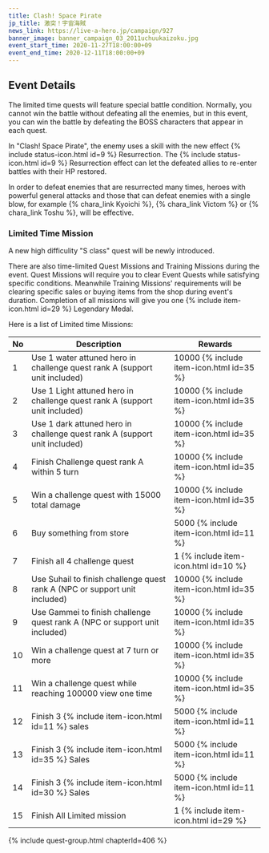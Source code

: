 ```yaml
---
title: Clash! Space Pirate
jp_title: 激突！宇宙海賊
news_link: https://live-a-hero.jp/campaign/927
banner_image: banner_campaign_03_2011uchuukaizoku.jpg 
event_start_time: 2020-11-27T18:00:00+09
event_end_time: 2020-12-11T18:00:00+09
---
```


## Event Details

The limited time quests will feature special battle condition. Normally, you cannot win the battle without defeating all the enemies, but in this event, you can win the battle by defeating the BOSS characters that appear in each quest.

In "Clash! Space Pirate", the enemy uses a skill with the new effect {% include status-icon.html id=9 %} Resurrection.
The {% include status-icon.html id=9 %} Resurrection effect can let the defeated allies to re-enter battles with their HP restored.

In order to defeat enemies that are resurrected many times, heroes with powerful general attacks and those that can defeat enemies with a single blow, for example {% chara_link Kyoichi %}, {% chara_link Victom %} or {% chara_link Toshu %}, will be effective.

### Limited Time Mission

A new high difficulity "S class" quest will be newly introduced. 

There are also time-limited Quest Missions and Training Missions during the event. Quest Missions will require you to clear Event Quests while satisfying specific conditions. Meanwhile Training Missions' requirements will be clearing specific sales or buying items from the shop during event's duration. Completion of all missions will give you one {% include item-icon.html id=29 %} Legendary Medal. 

Here is a list of Limited time Missions:

| No  | Description      | Rewards      |
|----|-----------------------------------------------------------|----------------|
| 1  | Use 1 water attuned hero in challenge quest rank A (support unit included)       | 10000 {% include item-icon.html id=35 %}    |
| 2  | Use 1 Light attuned hero in challenge quest rank A (support unit included)      | 10000 {% include item-icon.html id=35 %}      |
| 3  | Use 1 dark attuned hero in challenge quest rank A (support unit included)        | 10000 {% include item-icon.html id=35 %}     |
| 4  | Finish Challenge quest rank A within 5 turn               | 10000 {% include item-icon.html id=35 %}       |
| 5  | Win a challenge quest with 15000 total damage             | 10000 {% include item-icon.html id=35 %}    |
| 6  | Buy something from store                                  | 5000 {% include item-icon.html id=11 %} |
| 7  | Finish all 4 challenge quest                              | 1 {% include item-icon.html id=10 %}   |
| 8  | Use Suhail to finish challenge quest rank A (NPC or support unit included)          | 10000 {% include item-icon.html id=35 %}    |
| 9  | Use Gammei to finish challenge quest rank A (NPC or support unit included)          | 10000 {% include item-icon.html id=35 %}     |
| 10 | Win a challenge quest at 7 turn or more               | 10000 {% include item-icon.html id=35 %}     |
| 11 | Win a challenge quest while reaching 100000 view one time | 10000 {% include item-icon.html id=35 %}     |
| 12 | Finish 3 {% include item-icon.html id=11 %} sales         | 5000 {% include item-icon.html id=11 %}  |
| 13 | Finish 3 {% include item-icon.html id=35 %} Sales         | 5000 {% include item-icon.html id=11 %} |
| 14 | Finish 3 {% include item-icon.html id=30 %} Sales         | 5000 {% include item-icon.html id=11 %} |
| 15 | Finish All Limited mission                                | 1 {% include item-icon.html id=29 %} |

{% include quest-group.html chapterId=406 %}
